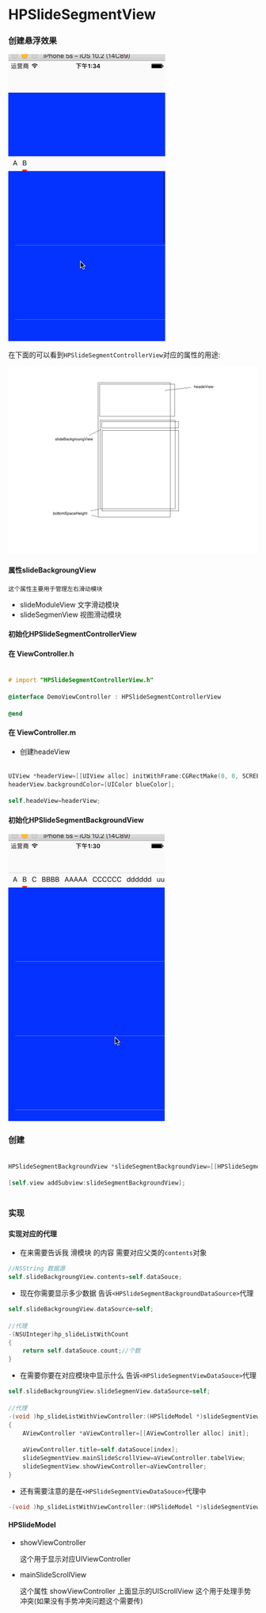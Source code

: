# HPSlideSegmentView

### 创建悬浮效果

![image](https://github.com/lanhaiyang/HPSlideSegmentView/blob/master/README/HPSlideSegmentControllerView.gif)

在下面的可以看到`HPSlideSegmentControllerView`对应的属性的用途:

![image](https://github.com/lanhaiyang/HPSlideSegmentView/blob/master/README/fundation.png)

#### 属性slideBackgroungView

```
这个属性主要用于管理左右滑动模块
```

- slideModuleView 文字滑动模块
- slideSegmenView 视图滑动模块

#### 初始化HPSlideSegmentControllerView

#### 在 ViewController.h 

``` objective-c

# import "HPSlideSegmentControllerView.h"

@interface DemoViewController : HPSlideSegmentControllerView

@end

```
#### 在 ViewController.m

- 创建headeView	

```objective-c

UIView *headerView=[[UIView alloc] initWithFrame:CGRectMake(0, 0, SCREEN_WIDTH, 200)];
headerView.backgroundColor=[UIColor blueColor];

self.headeView=headerView;

```


#### 初始化HPSlideSegmentBackgroundView

![image](https://github.com/lanhaiyang/HPSlideSegmentView/blob/master/README/HPSlideSegmentBackgroundView.gif)

### 创建

```objective-c

HPSlideSegmentBackgroundView *slideSegmentBackgroundView=[[HPSlideSegmentBackgroundView alloc] initWithFrame:CGRectMake(0, 64, SCREEN_WIDTH, SCREEN_HEIGHT-64)];
 
[self.view addSubview:slideSegmentBackgroundView];  
    
```

### 实现

#### 实现对应的代理

- 在来需要告诉我 滑模块 的内容 需要对应父类的`contents`对象

```objective-c
//NSString 数据源
self.slideBackgroungView.contents=self.dataSouce;
```

- 现在你需要显示多少数据 告诉`<HPSlideSegmentBackgroundDataSource>`代理

```objective-c
self.slideBackgroungView.dataSource=self;

//代理
-(NSUInteger)hp_slideListWithCount
{
    return self.dataSouce.count;//个数
}

```


- 在需要你要在对应模块中显示什么 告诉`<HPSlideSegmentViewDataSouce>`代理

```objective-c
self.slideBackgroungView.slideSegmenView.dataSource=self;

//代理
-(void )hp_slideListWithViewController:(HPSlideModel *)slideSegmentView index:(NSUInteger)index
{
    AViewController *aViewController=[[AViewController alloc] init];
    
    aViewController.title=self.dataSouce[index];
    slideSegmentView.mainSlideScrollView=aViewController.tabelView;
    slideSegmentView.showViewController=aViewController;
}
```

- 还有需要注意的是在`<HPSlideSegmentViewDataSouce>`代理中

```objective-c
-(void )hp_slideListWithViewController:(HPSlideModel *)slideSegmentView index:(NSUInteger)index

```

#### HPSlideModel

- showViewController 

  这个用于显示对应UIViewController
- mainSlideScrollView 

  这个属性 showViewController 上面显示的UIScrollView 这个用于处理手势冲突(如果没有手势冲突问题这个需要传)




